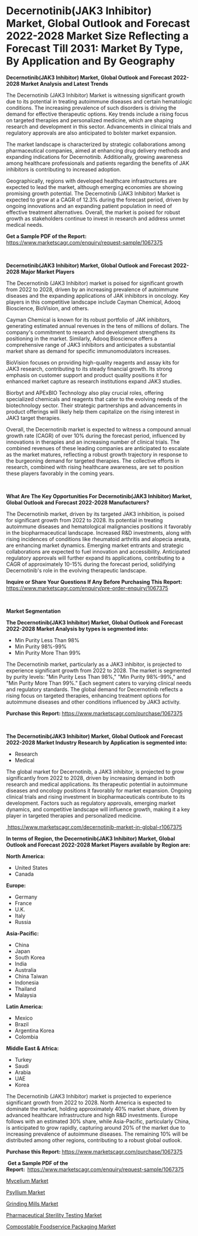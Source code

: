 <p><h1>Decernotinib(JAK3 Inhibitor) Market, Global Outlook and Forecast 2022-2028 Market Size Reflecting a Forecast Till 2031: Market By Type, By Application and By Geography</h1></p><p><strong>Decernotinib(JAK3 Inhibitor) Market, Global Outlook and Forecast 2022-2028 Market Analysis and Latest Trends</strong></p>
<p><p>The Decernotinib (JAK3 Inhibitor) Market is witnessing significant growth due to its potential in treating autoimmune diseases and certain hematologic conditions. The increasing prevalence of such disorders is driving the demand for effective therapeutic options. Key trends include a rising focus on targeted therapies and personalized medicine, which are shaping research and development in this sector. Advancements in clinical trials and regulatory approvals are also anticipated to bolster market expansion.</p><p>The market landscape is characterized by strategic collaborations among pharmaceutical companies, aimed at enhancing drug delivery methods and expanding indications for Decernotinib. Additionally, growing awareness among healthcare professionals and patients regarding the benefits of JAK inhibitors is contributing to increased adoption. </p><p>Geographically, regions with developed healthcare infrastructures are expected to lead the market, although emerging economies are showing promising growth potential. The Decernotinib (JAK3 Inhibitor) Market is expected to grow at a CAGR of 12.3% during the forecast period, driven by ongoing innovations and an expanding patient population in need of effective treatment alternatives. Overall, the market is poised for robust growth as stakeholders continue to invest in research and address unmet medical needs.</p></p>
<p><strong>Get a Sample PDF of the Report:&nbsp;</strong> <a href="https://www.marketscagr.com/enquiry/request-sample/1067375">https://www.marketscagr.com/enquiry/request-sample/1067375</a></p>
<p>&nbsp;</p>
<p><strong>Decernotinib(JAK3 Inhibitor) Market, Global Outlook and Forecast 2022-2028 Major Market Players</strong></p>
<p><p>The Decernotinib (JAK3 Inhibitor) market is poised for significant growth from 2022 to 2028, driven by an increasing prevalence of autoimmune diseases and the expanding applications of JAK inhibitors in oncology. Key players in this competitive landscape include Cayman Chemical, Adooq Bioscience, BioVision, and others.</p><p>Cayman Chemical is known for its robust portfolio of JAK inhibitors, generating estimated annual revenues in the tens of millions of dollars. The company's commitment to research and development strengthens its positioning in the market. Similarly, Adooq Bioscience offers a comprehensive range of JAK3 inhibitors and anticipates a substantial market share as demand for specific immunomodulators increases.</p><p>BioVision focuses on providing high-quality reagents and assay kits for JAK3 research, contributing to its steady financial growth. Its strong emphasis on customer support and product quality positions it for enhanced market capture as research institutions expand JAK3 studies.</p><p>Biorbyt and APExBIO Technology also play crucial roles, offering specialized chemicals and reagents that cater to the evolving needs of the biotechnology sector. Their strategic partnerships and advancements in product offerings will likely help them capitalize on the rising interest in JAK3 target therapies.</p><p>Overall, the Decernotinib market is expected to witness a compound annual growth rate (CAGR) of over 10% during the forecast period, influenced by innovations in therapies and an increasing number of clinical trials. The combined revenues of these leading companies are anticipated to escalate as the market matures, reflecting a robust growth trajectory in response to the burgeoning demand for targeted therapies. The collective efforts in research, combined with rising healthcare awareness, are set to position these players favorably in the coming years.</p></p>
<p>&nbsp;</p>
<p><strong>What Are The Key Opportunities For Decernotinib(JAK3 Inhibitor) Market, Global Outlook and Forecast 2022-2028 Manufacturers?</strong></p>
<p><p>The Decernotinib market, driven by its targeted JAK3 inhibition, is poised for significant growth from 2022 to 2028. Its potential in treating autoimmune diseases and hematological malignancies positions it favorably in the biopharmaceutical landscape. Increased R&D investments, along with rising incidences of conditions like rheumatoid arthritis and alopecia areata, are enhancing market dynamics. Emerging market entrants and strategic collaborations are expected to fuel innovation and accessibility. Anticipated regulatory approvals will further expand its applications, contributing to a CAGR of approximately 10-15% during the forecast period, solidifying Decernotinib's role in the evolving therapeutic landscape.</p></p>
<p><strong>Inquire or Share Your Questions If Any Before Purchasing This Report:</strong> <a href="https://www.marketscagr.com/enquiry/pre-order-enquiry/1067375">https://www.marketscagr.com/enquiry/pre-order-enquiry/1067375</a></p>
<p>&nbsp;</p>
<p><strong>Market Segmentation</strong></p>
<p><strong>The Decernotinib(JAK3 Inhibitor) Market, Global Outlook and Forecast 2022-2028 Market Analysis by types is segmented into:</strong></p>
<p><ul><li>Min Purity Less Than 98%</li><li>Min Purity 98%-99%</li><li>Min Purity More Than 99%</li></ul></p>
<p><p>The Decernotinib market, particularly as a JAK3 inhibitor, is projected to experience significant growth from 2022 to 2028. The market is segmented by purity levels: "Min Purity Less Than 98%," "Min Purity 98%-99%," and "Min Purity More Than 99%." Each segment caters to varying clinical needs and regulatory standards. The global demand for Decernotinib reflects a rising focus on targeted therapies, enhancing treatment options for autoimmune diseases and other conditions influenced by JAK3 activity.</p></p>
<p><strong>Purchase this Report:&nbsp;</strong><a href="https://www.marketscagr.com/purchase/1067375">https://www.marketscagr.com/purchase/1067375</a></p>
<p>&nbsp;</p>
<p><strong>The Decernotinib(JAK3 Inhibitor) Market, Global Outlook and Forecast 2022-2028 Market Industry Research by Application is segmented into:</strong></p>
<p><ul><li>Research</li><li>Medical</li></ul></p>
<p><p>The global market for Decernotinib, a JAK3 inhibitor, is projected to grow significantly from 2022 to 2028, driven by increasing demand in both research and medical applications. Its therapeutic potential in autoimmune diseases and oncology positions it favorably for market expansion. Ongoing clinical trials and rising investment in biopharmaceuticals contribute to its development. Factors such as regulatory approvals, emerging market dynamics, and competitive landscape will influence growth, making it a key player in targeted therapies and personalized medicine.</p></p>
<p><a href="https://www.marketscagr.com/decernotinib-market-in-global-r1067375">&nbsp;https://www.marketscagr.com/decernotinib-market-in-global-r1067375</a></p>
<p><strong>In terms of Region, the Decernotinib(JAK3 Inhibitor) Market, Global Outlook and Forecast 2022-2028 Market Players available by Region are:</strong></p>
<p>
    <p> <strong> North America: </strong>
        <ul>
            <li>United States</li>
            <li>Canada</li>
        </ul>
        </p> 
    <p> <strong> Europe: </strong>
        <ul>
            <li>Germany</li>
            <li>France</li>
            <li>U.K.</li>
            <li>Italy</li>
            <li>Russia</li>
        </ul>
        </p> 
    <p> <strong> Asia-Pacific: </strong>
        <ul>
            <li>China</li>
            <li>Japan</li>
            <li>South Korea</li>
            <li>India</li>
            <li>Australia</li>
            <li>China Taiwan</li>
            <li>Indonesia</li>
            <li>Thailand</li>
            <li>Malaysia</li>
        </ul>
        </p> 
    <p> <strong> Latin America: </strong>
        <ul>
            <li>Mexico</li>
            <li>Brazil</li>
            <li>Argentina Korea</li>
            <li>Colombia</li>
        </ul>
        </p> 
    <p> <strong> Middle East & Africa: </strong>
        <ul>
            <li>Turkey</li>
            <li>Saudi</li>
            <li>Arabia</li>
            <li>UAE</li>
            <li>Korea</li>
        </ul>
    </p>
    </p>
<p><p>The Decernotinib (JAK3 Inhibitor) market is projected to experience significant growth from 2022 to 2028. North America is expected to dominate the market, holding approximately 40% market share, driven by advanced healthcare infrastructure and high R&D investments. Europe follows with an estimated 30% share, while Asia-Pacific, particularly China, is anticipated to grow rapidly, capturing around 20% of the market due to increasing prevalence of autoimmune diseases. The remaining 10% will be distributed among other regions, contributing to a robust global outlook.</p></p>
<p><strong>Purchase this Report: </strong><a href="https://www.marketscagr.com/purchase/1067375">https://www.marketscagr.com/purchase/1067375</a></p>
<p>&nbsp;<strong>Get a Sample PDF of the Report:&nbsp;&nbsp;</strong><a href="https://www.marketscagr.com/enquiry/request-sample/1067375">https://www.marketscagr.com/enquiry/request-sample/1067375</a></p>
<p><strong></strong></p>
<p><p><a href="https://issuu.com/reportprime-2/docs/mycelium-market-size-2030.pptx_47e40d89516fa9">Mycelium Market</a></p><p><a href="https://www.linkedin.com/pulse/psyllium-market-share-size-trends-industry-analysis-report-zm5ae?trackingId=ntm5n3HNTl6MPVMA5Btj8w%3D%3D">Psyllium Market</a></p><p><a href="https://www.linkedin.com/pulse/grinding-mills-market-global-regional-analysis-focus-end-vsw4c?trackingId=fXCAHxg8Sf2cMf%2FufiNbnQ%3D%3D">Grinding Mills Market</a></p><p><a href="https://medium.com/@jariartemva9/the-market-for-pharmaceutical-sterility-testing-market-is-examined-in-this-report-along-with-the-2118867f2271">Pharmaceutical Sterility Testing Market</a></p><p><a href="https://issuu.com/reportprime-2/docs/compostable-foodservice-packaging-m_c4ca0e020f040e">Compostable Foodservice Packaging Market</a></p></p>